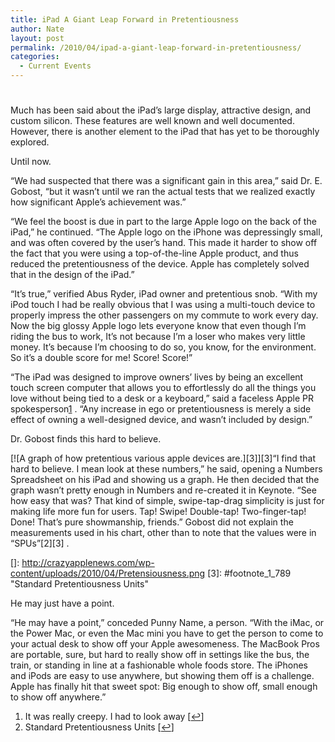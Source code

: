 ```yaml
---
title: iPad A Giant Leap Forward in Pretentiousness
author: Nate
layout: post
permalink: /2010/04/ipad-a-giant-leap-forward-in-pretentiousness/
categories:
  - Current Events
---
```

# 

Much has been said about the iPad’s large display, attractive design, and custom silicon. These features are well known and well documented. However, there is another element to the iPad that has yet to be thoroughly explored.

Until now.

“We had suspected that there was a significant gain in this area,” said Dr. E. Gobost, “but it wasn’t until we ran the actual tests that we realized exactly how significant Apple’s achievement was.”

“We feel the boost is due in part to the large Apple logo on the back of the iPad,” he continued. “The Apple logo on the iPhone was depressingly small, and was often covered by the user’s hand. This made it harder to show off the fact that you were using a top-of-the-line Apple product, and thus reduced the pretentiousness of the device. Apple has completely solved that in the design of the iPad.”

“It’s true,” verified Abus Ryder, iPad owner and pretentious snob. “With my iPod touch I had be really obvious that I was using a multi-touch device to properly impress the other passengers on my commute to work every day. Now the big glossy Apple logo lets everyone know that even though I’m riding the bus to work, It’s not because I’m a loser who makes very little money. It’s because I’m choosing to do so, you know, for the environment. So it’s a double score for me! Score! Score!”

“The iPad was designed to improve owners’ lives by being an excellent touch screen computer that allows you to effortlessly do all the things you love without being tied to a desk or a keyboard,” said a faceless Apple PR spokesperson[1][1] . “Any increase in ego or pretentiousness is merely a side effect of owning a well-designed device, and wasn’t included by design.”

 [1]: #footnote_0_789 "It was really creepy. I had to look away"

Dr. Gobost finds this hard to believe.

[![A graph of how pretentious various apple devices are.][3]][3]“I find that hard to believe. I mean look at these numbers,” he said, opening a Numbers Spreadsheet on his iPad and showing us a graph. He then decided that the graph wasn’t pretty enough in Numbers and re-created it in Keynote. “See how easy that was? That kind of simple, swipe-tap-drag simplicity is just for making life more fun for users. Tap! Swipe! Double-tap! Two-finger-tap! Done! That’s pure showmanship, friends.” Gobost did not explain the measurements used in his chart, other than to note that the values were in “SPUs”[2][3] .

 []: http://crazyapplenews.com/wp-content/uploads/2010/04/Pretensiousness.png
 [3]: #footnote_1_789 "Standard Pretentiousness Units"

He may just have a point.

“He may have a point,” conceded Punny Name, a person. “With the iMac, or the Power Mac, or even the Mac mini you have to get the person to come to your actual desk to show off your Apple awesomeness. The MacBook Pros are portable, sure, but hard to really show off in settings like the bus, the train, or standing in line at a fashionable whole foods store. The iPhones and iPods are easy to use anywhere, but showing them off is a challenge. Apple has finally hit that sweet spot: Big enough to show off, small enough to show off anywhere.”

1.  It was really creepy. I had to look away [[↩][4]]
2.  Standard Pretentiousness Units [[↩][5]]

 [4]: #identifier_0_789
 [5]: #identifier_1_789